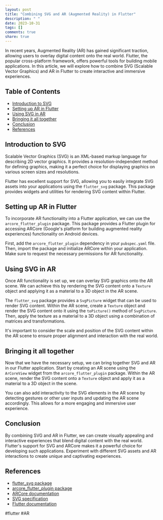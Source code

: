 ```yaml
---
layout: post
title: "Combining SVG and AR (Augmented Reality) in Flutter"
description: " "
date: 2023-10-31
tags: []
comments: true
share: true
---
```


In recent years, Augmented Reality (AR) has gained significant traction, allowing users to overlay digital content onto the real world. Flutter, the popular cross-platform framework, offers powerful tools for building mobile applications. In this article, we will explore how to combine SVG (Scalable Vector Graphics) and AR in Flutter to create interactive and immersive experiences.

## Table of Contents
- [Introduction to SVG](#introduction-to-svg)
- [Setting up AR in Flutter](#setting-up-ar-in-flutter)
- [Using SVG in AR](#using-svg-in-ar)
- [Bringing it all together](#bringing-it-all-together)
- [Conclusion](#conclusion)
- [References](#references)

## Introduction to SVG

Scalable Vector Graphics (SVG) is an XML-based markup language for describing 2D vector graphics. It provides a resolution-independent method for defining graphics, making it a perfect choice for displaying graphics on various screen sizes and resolutions.

Flutter has excellent support for SVG, allowing you to easily integrate SVG assets into your applications using the `flutter_svg` package. This package provides widgets and utilities for rendering SVG content within Flutter.

## Setting up AR in Flutter

To incorporate AR functionality into a Flutter application, we can use the `arcore_flutter_plugin` package. This package provides a Flutter plugin for accessing ARCore (Google's platform for building augmented reality experiences) functionality on Android devices.

First, add the `arcore_flutter_plugin` dependency in your `pubspec.yaml` file. Then, import the package and initialize ARCore within your application. Make sure to request the necessary permissions for AR functionality.

## Using SVG in AR

Once AR functionality is set up, we can overlay SVG graphics onto the AR scene. We can achieve this by rendering the SVG content onto a `Texture` object and applying it as a material to a 3D object in the AR scene.

The `flutter_svg` package provides a `SvgPicture` widget that can be used to render SVG content. Within the AR scene, create a `Texture` object and render the SVG content onto it using the `toPicture()` method of `SvgPicture`. Then, apply the texture as a material to a 3D object using a combination of matrices and transformations.

It's important to consider the scale and position of the SVG content within the AR scene to ensure proper alignment and interaction with the real world.

## Bringing it all together

Now that we have the necessary setup, we can bring together SVG and AR in our Flutter application. Start by creating an AR scene using the `ArCoreView` widget from the `arcore_flutter_plugin` package. Within the AR scene, render the SVG content onto a `Texture` object and apply it as a material to a 3D object in the scene.

You can also add interactivity to the SVG elements in the AR scene by detecting gestures or other user inputs and updating the AR scene accordingly. This allows for a more engaging and immersive user experience.

## Conclusion

By combining SVG and AR in Flutter, we can create visually appealing and interactive experiences that blend digital content with the real world. Flutter's support for SVG and ARCore makes it a powerful choice for developing such applications. Experiment with different SVG assets and AR interactions to create unique and captivating experiences.

## References

- [flutter_svg package](https://pub.dev/packages/flutter_svg)
- [arcore_flutter_plugin package](https://pub.dev/packages/arcore_flutter_plugin)
- [ARCore documentation](https://developers.google.com/ar/develop)
- [SVG specification](https://svgwg.org/specs)
- [Flutter documentation](https://flutter.dev/docs) 

#flutter #AR